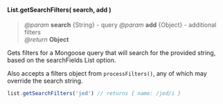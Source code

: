 #### List.getSearchFilters( search, add )    
> _@param_ **search** {String} - query
> _@param_ **add** {Object} - additional filters     
> _@return_ **Object**

Gets filters for a Mongoose query that will search for the provided string, based on the searchFields List option.  

Also accepts a filters object from `processFilters()`, any of which may override the search string.  

```javascript  
list.getSearchFilters('jed') // returns { name: /jed/i }
```

 
<div class="code-header addGitHubLink" data-file="lib/list.js#L722-L964"> &nbsp; </div><pre class=" language-javascript hideCode api"></pre> 
